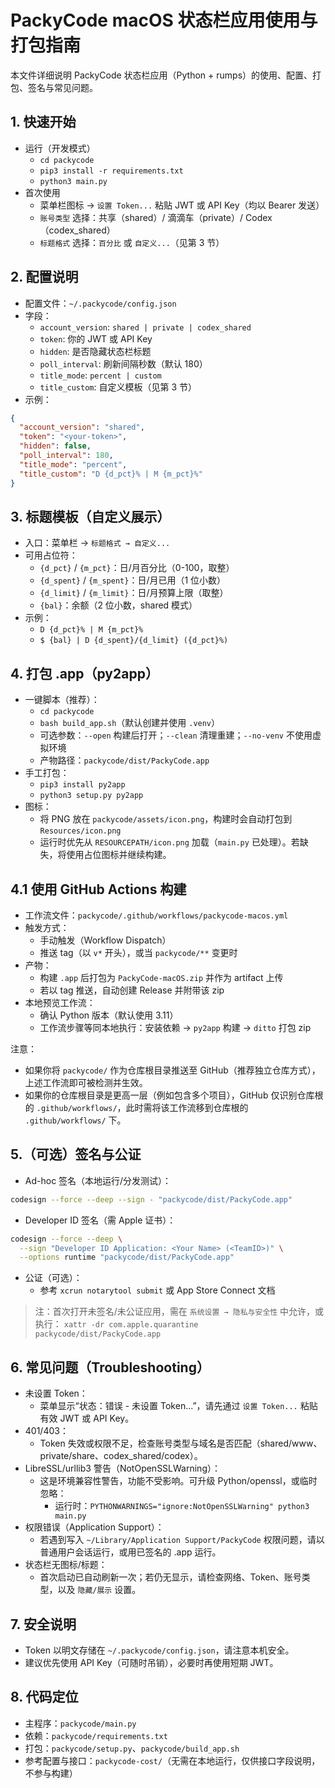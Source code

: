 # PackyCode macOS 状态栏应用使用与打包指南

本文件详细说明 PackyCode 状态栏应用（Python + rumps）的使用、配置、打包、签名与常见问题。

## 1. 快速开始

- 运行（开发模式）
  - `cd packycode`
  - `pip3 install -r requirements.txt`
  - `python3 main.py`
- 首次使用
  - 菜单栏图标 → `设置 Token...` 粘贴 JWT 或 API Key（均以 Bearer 发送）
  - `账号类型` 选择：共享（shared）/ 滴滴车（private）/ Codex（codex_shared）
  - `标题格式` 选择：`百分比` 或 `自定义...`（见第 3 节）

## 2. 配置说明

- 配置文件：`~/.packycode/config.json`
- 字段：
  - `account_version`: `shared | private | codex_shared`
  - `token`: 你的 JWT 或 API Key
  - `hidden`: 是否隐藏状态栏标题
  - `poll_interval`: 刷新间隔秒数（默认 180）
  - `title_mode`: `percent | custom`
  - `title_custom`: 自定义模板（见第 3 节）
- 示例：
```json
{
  "account_version": "shared",
  "token": "<your-token>",
  "hidden": false,
  "poll_interval": 180,
  "title_mode": "percent",
  "title_custom": "D {d_pct}% | M {m_pct}%"
}
```

## 3. 标题模板（自定义展示）

- 入口：菜单栏 → `标题格式 → 自定义...`
- 可用占位符：
  - `{d_pct}` / `{m_pct}`：日/月百分比（0-100，取整）
  - `{d_spent}` / `{m_spent}`：日/月已用（1 位小数）
  - `{d_limit}` / `{m_limit}`：日/月预算上限（取整）
  - `{bal}`：余额（2 位小数，shared 模式）
- 示例：
  - `D {d_pct}% | M {m_pct}%`
  - `$ {bal} | D {d_spent}/{d_limit} ({d_pct}%)`

## 4. 打包 .app（py2app）

- 一键脚本（推荐）：
  - `cd packycode`
  - `bash build_app.sh`（默认创建并使用 `.venv`）
  - 可选参数：`--open` 构建后打开；`--clean` 清理重建；`--no-venv` 不使用虚拟环境
  - 产物路径：`packycode/dist/PackyCode.app`
- 手工打包：
  - `pip3 install py2app`
  - `python3 setup.py py2app`
- 图标：
  - 将 PNG 放在 `packycode/assets/icon.png`，构建时会自动打包到 `Resources/icon.png`
  - 运行时优先从 `RESOURCEPATH/icon.png` 加载（`main.py` 已处理）。若缺失，将使用占位图标并继续构建。

## 4.1 使用 GitHub Actions 构建

- 工作流文件：`packycode/.github/workflows/packycode-macos.yml`
- 触发方式：
  - 手动触发（Workflow Dispatch）
  - 推送 tag（以 `v*` 开头），或当 `packycode/**` 变更时
- 产物：
  - 构建 `.app` 后打包为 `PackyCode-macOS.zip` 并作为 artifact 上传
  - 若以 tag 推送，自动创建 Release 并附带该 zip
- 本地预览工作流：
  - 确认 Python 版本（默认使用 3.11）
  - 工作流步骤等同本地执行：安装依赖 → `py2app` 构建 → `ditto` 打包 zip

注意：
- 如果你将 `packycode/` 作为仓库根目录推送至 GitHub（推荐独立仓库方式），上述工作流即可被检测并生效。
- 如果你的仓库根目录是更高一层（例如包含多个项目），GitHub 仅识别仓库根的 `.github/workflows/`，此时需将该工作流移到仓库根的 `.github/workflows/` 下。

## 5.（可选）签名与公证

- Ad-hoc 签名（本地运行/分发测试）：
```bash
codesign --force --deep --sign - "packycode/dist/PackyCode.app"
```
- Developer ID 签名（需 Apple 证书）：
```bash
codesign --force --deep \
  --sign "Developer ID Application: <Your Name> (<TeamID>)" \
  --options runtime "packycode/dist/PackyCode.app"
```
- 公证（可选）：
  - 参考 `xcrun notarytool submit` 或 App Store Connect 文档

> 注：首次打开未签名/未公证应用，需在 `系统设置 → 隐私与安全性` 中允许，或执行：
> `xattr -dr com.apple.quarantine packycode/dist/PackyCode.app`

## 6. 常见问题（Troubleshooting）

- 未设置 Token：
  - 菜单显示“状态：错误 - 未设置 Token...”，请先通过 `设置 Token...` 粘贴有效 JWT 或 API Key。
- 401/403：
  - Token 失效或权限不足，检查账号类型与域名是否匹配（shared/www、private/share、codex_shared/codex）。
- LibreSSL/urllib3 警告（NotOpenSSLWarning）：
  - 这是环境兼容性警告，功能不受影响。可升级 Python/openssl，或临时忽略：
    - 运行时：`PYTHONWARNINGS="ignore:NotOpenSSLWarning" python3 main.py`
- 权限错误（Application Support）：
  - 若遇到写入 `~/Library/Application Support/PackyCode` 权限问题，请以普通用户会话运行，或用已签名的 .app 运行。
- 状态栏无图标/标题：
  - 首次启动已自动刷新一次；若仍无显示，请检查网络、Token、账号类型，以及 `隐藏/展示` 设置。

## 7. 安全说明

- Token 以明文存储在 `~/.packycode/config.json`，请注意本机安全。
- 建议优先使用 API Key（可随时吊销），必要时再使用短期 JWT。

## 8. 代码定位

- 主程序：`packycode/main.py`
- 依赖：`packycode/requirements.txt`
- 打包：`packycode/setup.py`、`packycode/build_app.sh`
- 参考配置与接口：`packycode-cost/`（无需在本地运行，仅供接口字段说明，不参与构建）
